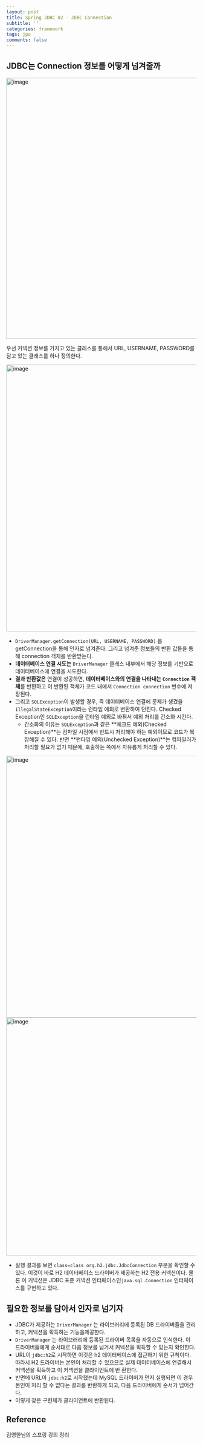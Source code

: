 ```yaml
---
layout: post
title: Spring JDBC 02 - JDBC Connection
subtitle: ''
categories: framework
tags: jpa
comments: false
---
```


## JDBC는 Connection 정보를 어떻게 넘겨줄까

<img width="689" alt="image" src="https://github.com/user-attachments/assets/c20c048b-4313-4858-b74d-94c17f3f767d">

우선 커넥션 정보를 가지고 있는 클래스를 통해서 URL, USERNAME, PASSWORD를 담고 있는 클래스를 하나 정의한다.

<img width="705" alt="image" src="https://github.com/user-attachments/assets/7a293b96-7186-4567-a70e-04c11d7f56bb">

- `DriverManager.getConnection(URL, USERNAME, PASSWORD)`  를 getConnection을 통해 인자로 넘겨준다. 그리고 넘겨준 정보들의 반환 값들을 통해 connection 객체를 반환받는다.
- **데이터베이스 연결 시도는** `DriverManager` 클래스 내부에서 해당 정보를 기반으로 데이터베이스에 연결을 시도한다.
- **결과 반환값은** 연결이 성공하면, **데이터베이스와의 연결을 나타내는 `Connection` 객체**를 반환하고 이 반환된 객체가 코드 내에서 `Connection connection` 변수에 저장된다.
- 그리고 `SQLException`이 발생할 경우, 즉 데이터베이스 연결에 문제가 생겼을`IllegalStateException`이라는 런타임 예외로 변환하여 던진다. Checked Exception인 `SQLException`을 런타임 예외로 바꿔서 예외 처리를 간소화 시킨다.
    - 간소화의 이유는 `SQLException`과 같은 **체크드 예외(Checked Exception)**는 컴파일 시점에서 반드시 처리해야 하는 예외이므로  코드가 복잡해질 수 있다.  반면 **런타임 예외(Unchecked Exception)**는 컴파일러가 처리할 필요가 없기 때문에, 호출하는 쪽에서 자유롭게 처리할 수 있다.

<img width="691" alt="image" src="https://github.com/user-attachments/assets/3e1d9f2d-6600-46b1-986d-99dec1a4268d">
<img width="629" alt="image" src="https://github.com/user-attachments/assets/03cdf493-991c-4e6e-809c-838c0dce4076">

- 실행 결과를 보면 `class=class org.h2.jdbc.JdbcConnection` 부분을 확인할 수 있다. 이것이 바로 H2 데이터베이스 드라이버가 제공하는 H2 전용 커넥션이다. 물론 이 커넥션은 JDBC 표준 커넥션 인터페이스인`java.sql.Connection` 인터페이스를 구현하고 있다.

## 필요한 정보를 담아서 인자로 넘기자

- JDBC가 제공하는 `DriverManager` 는 라이브러리에 등록된 DB 드라이버들을 관리하고, 커넥션을 획득하는 기능을제공한다.
- `DriverManager` 는 라이브러리에 등록된 드라이버 목록을 자동으로 인식한다. 이 드라이버들에게 순서대로 다음 정보를 넘겨서 커넥션을 획득할 수 있는지 확인한다.
- URL이 `jdbc:h2`로 시작하면 이것은 h2 데이터베이스에 접근하기 위한 규칙이다. 따라서 H2 드라이버는
  본인이 처리할 수 있으므로 실제 데이터베이스에 연결해서 커넥션을 획득하고 이 커넥션을 클라이언트에 반
  환한다.
- 반면에 URL이 `jdbc:h2`로 시작했는데 MySQL 드라이버가 먼저 실행되면 이 경우 본인이 처리
  할 수 없다는 결과를 반환하게 되고, 다음 드라이버에게 순서가 넘어간다.
- 이렇게 찾은 구현체가 클라이언트에 반환된다.

## Reference

김영한님의 스프링 강의 정리